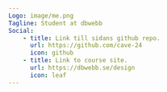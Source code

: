 ```yaml
---
Logo: image/me.png
Tagline: Student at dbwebb
Social:
    - title: Link till sidans github repo.
      url: https://github.com/cave-24
      icon: github
    - title: Link to course site.
      url: https://dbwebb.se/design
      icon: leaf
---
```

